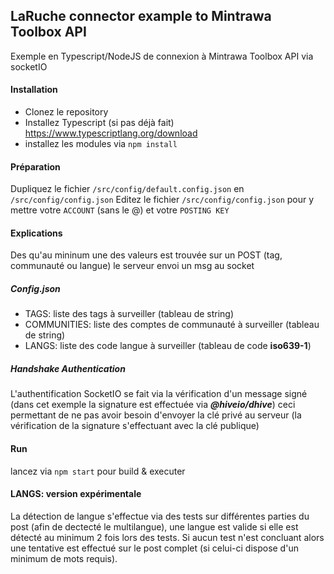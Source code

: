 ## LaRuche connector example to Mintrawa Toolbox API

Exemple en Typescript/NodeJS de connexion à Mintrawa Toolbox API via socketIO


#### Installation

- Clonez le repository
- Installez Typescript (si pas déjà fait) https://www.typescriptlang.org/download
- installez les modules via `npm install`

#### Préparation

Dupliquez le fichier `/src/config/default.config.json` en `/src/config/config.json`
Editez le fichier `/src/config/config.json` pour y mettre votre `ACCOUNT` (sans le @) et votre `POSTING KEY`

#### Explications

Des qu'au mininum une des valeurs est trouvée sur un POST (tag, communauté ou langue) le serveur envoi un msg au socket

##### Config.json

- TAGS: liste des tags à surveiller (tableau de string)
- COMMUNITIES: liste des comptes de communauté à surveiller (tableau de string)
- LANGS: liste des code langue à surveiller (tableau de code **iso639-1**)

##### Handshake Authentication

L'authentification SocketIO se fait via la vérification d'un message signé (dans cet exemple la signature est effectuée via ***@hiveio/dhive***) ceci permettant de ne pas avoir besoin d'envoyer la clé privé au serveur (la vérification de la signature s'effectuant avec la clé publique)

#### Run

lancez via `npm start` pour build & executer

#### LANGS: version expérimentale

La détection de langue s'effectue via des tests sur différentes parties du post (afin de dectecté le multilangue), une langue est valide si elle est détecté au minimum 2 fois lors des tests. Si aucun test n'est concluant alors une tentative est effectué sur le post complet (si celui-ci dispose d'un minimum de mots requis). 
